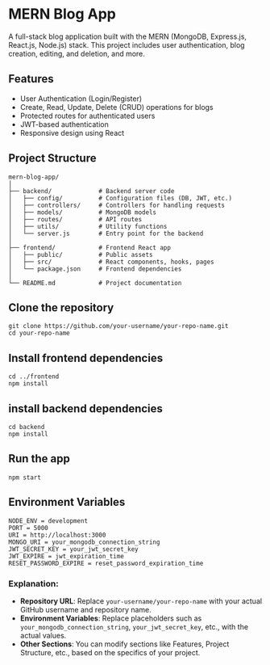 # MERN Blog App

A full-stack blog application built with the MERN (MongoDB, Express.js, React.js, Node.js) stack. This project includes user authentication, blog creation, editing, and deletion, and more.

## Features

- User Authentication (Login/Register)
- Create, Read, Update, Delete (CRUD) operations for blogs
- Protected routes for authenticated users
- JWT-based authentication
- Responsive design using React

## Project Structure

```plaintext
mern-blog-app/
│
├── backend/             # Backend server code
│   ├── config/          # Configuration files (DB, JWT, etc.)
│   ├── controllers/     # Controllers for handling requests
│   ├── models/          # MongoDB models
│   ├── routes/          # API routes
│   ├── utils/           # Utility functions
│   └── server.js        # Entry point for the backend
│
├── frontend/            # Frontend React app
│   ├── public/          # Public assets
│   ├── src/             # React components, hooks, pages
│   └── package.json     # Frontend dependencies
│
└── README.md            # Project documentation

```
## Clone the repository
```Plaintext
git clone https://github.com/your-username/your-repo-name.git
cd your-repo-name
```

## Install frontend dependencies
```Plaintext
cd ../frontend
npm install

```
##  install backend dependencies
```Plaintext
cd backend
npm install

```
## Run the app
```plaintext
npm start

```
## Environment Variables
```Plaintext
NODE_ENV = development
PORT = 5000
URI = http://localhost:3000
MONGO_URI = your_mongodb_connection_string
JWT_SECRET_KEY = your_jwt_secret_key
JWT_EXPIRE = jwt_expiration_time
RESET_PASSWORD_EXPIRE = reset_password_expiration_time

```
### Explanation:

- **Repository URL**: Replace `your-username/your-repo-name` with your actual GitHub username and repository name.
- **Environment Variables**: Replace placeholders such as `your_mongodb_connection_string`, `your_jwt_secret_key`, etc., with the actual values.
- **Other Sections**: You can modify sections like Features, Project Structure, etc., based on the specifics of your project. 









